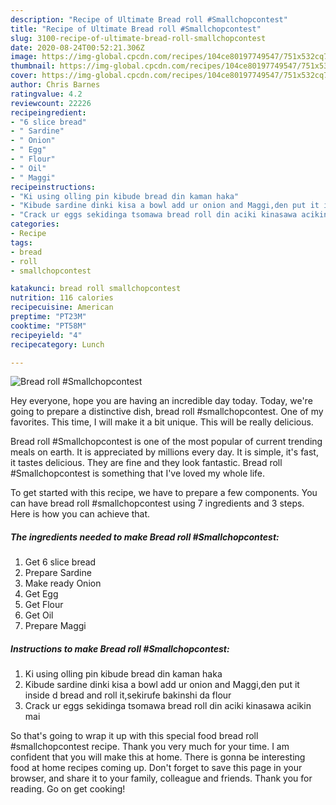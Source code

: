 ```yaml
---
description: "Recipe of Ultimate Bread roll #Smallchopcontest"
title: "Recipe of Ultimate Bread roll #Smallchopcontest"
slug: 3100-recipe-of-ultimate-bread-roll-smallchopcontest
date: 2020-08-24T00:52:21.306Z
image: https://img-global.cpcdn.com/recipes/104ce80197749547/751x532cq70/bread-roll-smallchopcontest-recipe-main-photo.jpg
thumbnail: https://img-global.cpcdn.com/recipes/104ce80197749547/751x532cq70/bread-roll-smallchopcontest-recipe-main-photo.jpg
cover: https://img-global.cpcdn.com/recipes/104ce80197749547/751x532cq70/bread-roll-smallchopcontest-recipe-main-photo.jpg
author: Chris Barnes
ratingvalue: 4.2
reviewcount: 22226
recipeingredient:
- "6 slice bread"
- " Sardine"
- " Onion"
- " Egg"
- " Flour"
- " Oil"
- " Maggi"
recipeinstructions:
- "Ki using olling pin kibude bread din kaman haka"
- "Kibude sardine dinki kisa a bowl add ur onion and Maggi,den put it inside d bread and roll it,sekirufe bakinshi da flour"
- "Crack ur eggs sekidinga tsomawa bread roll din aciki kinasawa acikin mai"
categories:
- Recipe
tags:
- bread
- roll
- smallchopcontest

katakunci: bread roll smallchopcontest 
nutrition: 116 calories
recipecuisine: American
preptime: "PT23M"
cooktime: "PT58M"
recipeyield: "4"
recipecategory: Lunch

---
```



![Bread roll #Smallchopcontest](https://img-global.cpcdn.com/recipes/104ce80197749547/751x532cq70/bread-roll-smallchopcontest-recipe-main-photo.jpg)

Hey everyone, hope you are having an incredible day today. Today, we're going to prepare a distinctive dish, bread roll #smallchopcontest. One of my favorites. This time, I will make it a bit unique. This will be really delicious.



Bread roll #Smallchopcontest is one of the most popular of current trending meals on earth. It is appreciated by millions every day. It is simple, it's fast, it tastes delicious. They are fine and they look fantastic. Bread roll #Smallchopcontest is something that I've loved my whole life.


To get started with this recipe, we have to prepare a few components. You can have bread roll #smallchopcontest using 7 ingredients and 3 steps. Here is how you can achieve that.

<!--inarticleads1-->

##### The ingredients needed to make Bread roll #Smallchopcontest:

1. Get 6 slice bread
1. Prepare  Sardine
1. Make ready  Onion
1. Get  Egg
1. Get  Flour
1. Get  Oil
1. Prepare  Maggi




<!--inarticleads2-->

##### Instructions to make Bread roll #Smallchopcontest:

1. Ki using olling pin kibude bread din kaman haka
1. Kibude sardine dinki kisa a bowl add ur onion and Maggi,den put it inside d bread and roll it,sekirufe bakinshi da flour
1. Crack ur eggs sekidinga tsomawa bread roll din aciki kinasawa acikin mai




So that's going to wrap it up with this special food bread roll #smallchopcontest recipe. Thank you very much for your time. I am confident that you will make this at home. There is gonna be interesting food at home recipes coming up. Don't forget to save this page in your browser, and share it to your family, colleague and friends. Thank you for reading. Go on get cooking!
